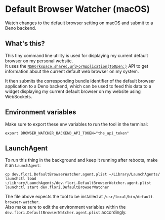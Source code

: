# Default Browser Watcher (macOS)

Watch changes to the default browser setting on macOS and submit to a Deno backend.

## What's this?

This tiny command line utility is used for displaying my current default browser on my personal website.  
It uses the [`NSWorkspace.shared.urlForApplication(toOpen:)`](https://developer.apple.com/documentation/appkit/nsworkspace/1533391-urlforapplication) API to get information about the current default web browser on my system.

It then submits the corresponding bundle identifier of the default browser application to a Deno backend, which can be used to feed this data to a widget displaying my current default browser on my website using WebSockets.

## Environment variables

Make sure to export these env variables to run the tool in the terminal:

```shell
export BROWSER_WATCHER_BACKEND_API_TOKEN="the_api_token"
```

## LaunchAgent

To run this thing in the background and keep it running after reboots, make it an `LaunchAgent`:

```shell
cp dev.flori.DefaultBrowserWatcher.agent.plist ~/Library/LaunchAgents/
launchctl load ~/Library/LaunchAgents/dev.flori.DefaultBrowserWatcher.agent.plist
launchctl start dev.flori.DefaultBrowserWatcher
```

The file above expects the tool to be installed at `/usr/local/bin/default-browser-watcher`.  
Also make sure to edit the environment variables within the `dev.flori.DefaultBrowserWatcher.agent.plist` accordingly.

